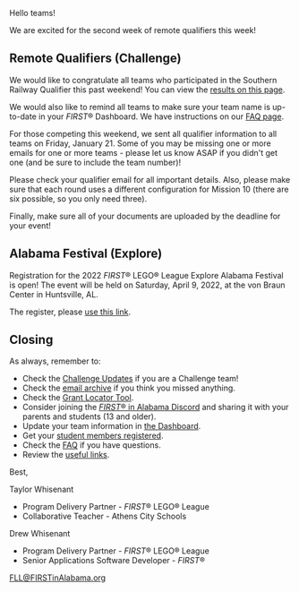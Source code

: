 Hello teams!

We are excited for the second week of remote qualifiers this week!

## Remote Qualifiers (Challenge)

We would like to congratulate all teams who participated in the Southern Railway Qualifier this past weekend! You can view the [results on this page](https://github.com/drewwhis/first-in-alabama/blob/main/first-lego-league/2021-2022/challenge-results.md).

We would also like to remind all teams to make sure your team name is up-to-date in your *FIRST*&reg; Dashboard. We have instructions on our [FAQ page](https://github.com/drewwhis/first-in-alabama/wiki/Frequently-Asked-Questions).

For those competing this weekend, we sent all qualifier information to all teams on Friday, January 21. Some of you may be missing one or more emails for one or more teams - please let us know ASAP if you didn't get one (and be sure to include the team number)!

Please check your qualifier email for all important details. Also, please make sure that each round uses a different configuration for Mission 10 (there are six possible, so you only need three).

Finally, make sure all of your documents are uploaded by the deadline for your event!


## Alabama Festival (Explore)

Registration for the 2022 *FIRST*&reg; LEGO&reg; League Explore Alabama Festival is open! The event will be held on Saturday, April 9, 2022, at the von Braun Center in Huntsville, AL.

The register, please [use this link](https://forms.gle/76KUBrRMfcq51zRr6).



## Closing

As always, remember to:
- Check the [Challenge Updates](https://firstinspiresst01.blob.core.windows.net/first-forward/fll-challenge/fll-challenge-cargo-connect-challenge-updates.pdf) if you are a Challenge team!
- Check the [email archive](https://github.com/drewwhis/first-in-alabama/tree/main/2021-2022/email-blasts) if you think you missed anything.
- Check the [Grant Locator Tool](https://www.firstinspires.org/robotics/team-grants).
- Consider joining the [*FIRST*&reg; in Alabama Discord](http://discord.gg/7eyJvm3) and sharing it with your parents and students (13 and older).
- Update your team information in [the Dashboard](https://my.firstinspires.org/Dashboard/).
- Get your [student members registered](https://www.firstinspires.org/resource-library/youth-registration-system).
- Check the [FAQ](https://github.com/drewwhis/first-in-alabama/wiki/Frequently-Asked-Questions) if you have questions.
- Review the [useful links](https://github.com/drewwhis/first-in-alabama/wiki/Useful-Links).

Best,

Taylor Whisenant
- Program Delivery Partner - *FIRST*&reg; LEGO&reg; League
- Collaborative Teacher - Athens City Schools

Drew Whisenant
- Program Delivery Partner - *FIRST*&reg; LEGO&reg; League
- Senior Applications Software Developer - *FIRST*&reg;

FLL@FIRSTinAlabama.org